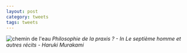 ```yaml
---
layout: post
category: tweets
tags: tweets 
---
```



![chemin de l'eau](https://i.ibb.co/k3XPzYs/Cam-Scanner-29-05-2023-20-11-02-Xa-DVjdl-F3-L.jpg)
_Philosophie de la praxis ? - In Le septième homme et autres récits - Haruki Murakami_